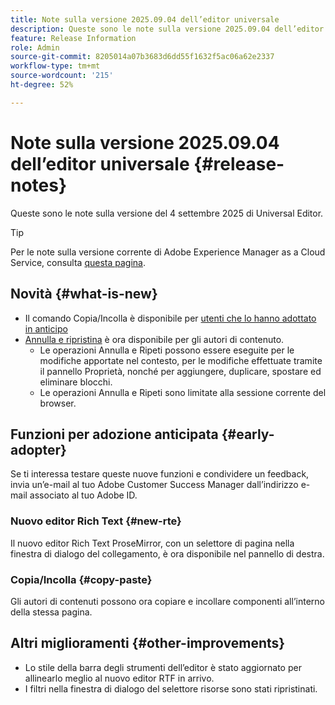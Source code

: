 ```yaml
---
title: Note sulla versione 2025.09.04 dell’editor universale
description: Queste sono le note sulla versione 2025.09.04 dell’editor universale.
feature: Release Information
role: Admin
source-git-commit: 8205014a07b3683d6dd55f1632f5ac06a62e2337
workflow-type: tm+mt
source-wordcount: '215'
ht-degree: 52%

---
```



# Note sulla versione 2025.09.04 dell’editor universale {#release-notes}

Queste sono le note sulla versione del 4 settembre 2025 di Universal Editor.

>[!TIP]
>
>Per le note sulla versione corrente di Adobe Experience Manager as a Cloud Service, consulta [questa pagina](/help/release-notes/release-notes-cloud/release-notes-current.md).

## Novità {#what-is-new}

* Il comando Copia/Incolla è disponibile per [utenti che lo hanno adottato in anticipo](#copy-paste)
* [Annulla e ripristina](/help/sites-cloud/authoring/universal-editor/authoring.md#undo-redo) è ora disponibile per gli autori di contenuto.
   * Le operazioni Annulla e Ripeti possono essere eseguite per le modifiche apportate nel contesto, per le modifiche effettuate tramite il pannello Proprietà, nonché per aggiungere, duplicare, spostare ed eliminare blocchi.
   * Le operazioni Annulla e Ripeti sono limitate alla sessione corrente del browser.

## Funzioni per adozione anticipata {#early-adopter}

Se ti interessa testare queste nuove funzioni e condividere un feedback, invia un’e-mail al tuo Adobe Customer Success Manager dall’indirizzo e-mail associato al tuo Adobe ID.

### Nuovo editor Rich Text {#new-rte}

Il nuovo editor Rich Text ProseMirror, con un selettore di pagina nella finestra di dialogo del collegamento, è ora disponibile nel pannello di destra.

### Copia/Incolla {#copy-paste}

Gli autori di contenuti possono ora copiare e incollare componenti all’interno della stessa pagina.

## Altri miglioramenti {#other-improvements}

* Lo stile della barra degli strumenti dell’editor è stato aggiornato per allinearlo meglio al nuovo editor RTF in arrivo.
* I filtri nella finestra di dialogo del selettore risorse sono stati ripristinati.
